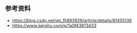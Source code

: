 ##  参考资料
-   https://blog.csdn.net/qq_15893929/article/details/81455136
-   https://www.jianshu.com/p/1a0f43813433